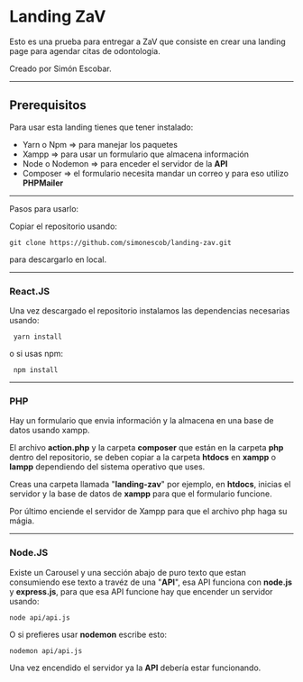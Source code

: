 # Landing ZaV

Esto es una prueba para entregar a ZaV que consiste en crear una landing page para agendar citas de odontologia.

Creado por Simón Escobar.

<hr/>

## Prerequisitos

Para usar esta landing tienes que tener instalado:

- Yarn o Npm => para manejar los paquetes
- Xampp  => para usar un formulario que almacena información
- Node o Nodemon => para enceder el servidor de la **API**
- Composer => el formulario necesita mandar un correo y para eso utilizo **PHPMailer** 

<hr/>

Pasos para usarlo:

Copiar el repositorio usando:
```
git clone https://github.com/simonescob/landing-zav.git
```
 para descargarlo en local.
 
 <hr/>
 
 ### React.JS
 
 Una vez descargado el repositorio instalamos las dependencias necesarias usando:
```
 yarn install
```
o si usas npm:

```
 npm install
```
<hr/>

### PHP

Hay un formulario que envia información y la almacena en una base de datos usando xampp.

El archivo **action.php** y la carpeta **composer** que están en la carpeta **php** dentro del repositorio, se deben copiar a la carpeta **htdocs** en **xampp** o **lampp** dependiendo del sistema operativo que uses.

Creas una carpeta llamada "**landing-zav**" por ejemplo, en **htdocs**, inicias el servidor y la base de datos de **xampp** para que el formulario funcione.

Por último enciende el servidor de Xampp para que el archivo php haga su mágia. 

<hr/>

### Node.JS

Existe un Carousel y una sección abajo de puro texto que estan consumiendo ese texto a travéz de una "**API**", esa API funciona con **node.js** y **express.js**, para que esa API funcione hay que encender un servidor usando:

```
node api/api.js
```

O si prefieres usar **nodemon** escribe esto:

```
nodemon api/api.js
```
Una vez encendido el servidor ya la **API** debería estar funcionando. 

